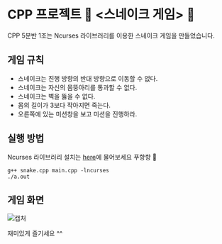 # CPP 프로젝트 🐛 <스네이크 게임> 🐍
CPP 5분반 1조는 Ncurses 라이브러리를 이용한 스네이크 게임을 만들었습니다.

## 게임 규칙
* 스네이크는 진행 방향의 반대 방향으로 이동할 수 없다.
* 스네이크는 자신의 몸뚱아리를 통과할 수 없다.
* 스네이크는 벽을 뚫을 수 없다.
* 몸의 길이가 3보다 작아지면 죽는다.
* 오른쪽에 있는 미션창을 보고 미션을 진행하라.

## 실행 방법
Ncurses 라이브러리 설치는 [here](https://google.com)에 물어보세요 푸항항 🐶<br>
```
g++ snake.cpp main.cpp -lncurses
./a.out
```
## 게임 화면
![캡처](https://user-images.githubusercontent.com/25794831/86028253-a4107e00-ba6c-11ea-86d2-acf9fc3e1fd4.png)

재미있게 즐기세요 ^^
